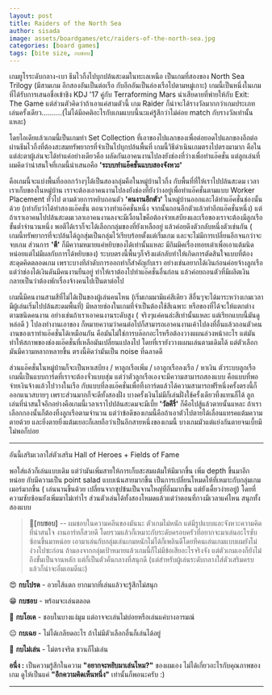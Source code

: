 ```yaml
---
layout: post
title: Raiders of the North Sea
author: sisada
image: assets/boardgames/etc/raiders-of-the-north-sea.jpg
categories: [board games]
tags: [bite size, กบชอบ]
---
```

เกมยูโรระดับกลาง-เบา ธีมไวกิ้งไปบุกปล้นสะดมในทะเลเหนือ เป็นเกมที่สองของ North Sea Trilogy (มีสามเกม อีกสองอันเป็นต่อเรือ กับอีกอันเป็นล่องเรือไปตามหมู่เกาะ) เกมนี้เป็นหนึ่งในเกมที่ได้รับการเสนอชื่อเข้าชิง KDJ '17 คู่กับ Terraforming Mars น่าเสียดายที่พ่ายให้กับ Exit: The Game แต่ส่วนตัวคิดว่าถ้าเอาแค่สามตัวนี้ เกม Raider ก็น่าจะได้รางวัลมากกว่าเกมประเภทเล่นครั้งเดียว..........(ไม่ได้มีอคติอะไรกับเกมแบบนี้นะแค่รู้สึกว่าไม่ค่อย match กับรางวัลเท่านั้นแหละ)

โดยไอเดียแล้วเกมนี้เป็นเกมทำ Set Collection ที่เอาของไปแลกของเพื่อต่อยอดไปแลกของอีกต่อ ผ่านธีมไวกิ้งที่ต้องสะสมทรัพยากรที่จำเป็นไปบุกปล้นพื้นที่ เกมนี้วิธีดำเนินเกมตรงไปตรงมามาก คือในแต่ล่ะตาผู้เล่นจะได้ทำแค่อย่างเดียวคือ ผลัดกันเอาคนงานไปลงยังช่องที่ว่างเพื่อทำแอ๊คชั่น แต่ลูกเล่นที่ผมคิดว่าน่าสนใจที่เกมนี้นำเสนอคือ **'ระบบทำแอ๊คชั่นแบบสองจังหวะ'**

คือเกมนี้จะแบ่งพื้นที่ออกกว้างๆได้เป็นสองกลุ่มคือในหมู่บ้านไวกิ้ง กับพื้นที่ที่ให้เราไปปล้นสะดม เวลาเราเก็บของในหมู่บ้าน เราจะต้องเอาคนงานไปลงยังช่องที่ยังว่างอยู่เพื่อทำแอ๊คชั่นตามแบบ Worker Placement ทั่วไป ตามด้วยการหยิบถอนตัว **'คนงานอีกตัว'** ในหมู่บ้านออกและได้ทำแอ๊คชั่นช่องนั้นด้วย (เท่ากับว่าได้ทำสองแอ๊คชั่น ตอนวางทำแอ๊คชั่นหนึ่ง จากนั้นถอนอีกตัวแล้วทำอีกแอ๊คชั่นหนึ่ง) แต่ถ้าเราเอาคนไปปล้นสะดมเวลาเอาคนงานลงจะมีเงื่อนไขคือต้องจ่ายเสบียงและเรือของเราจะต้องมีลูกเรือขั้นต่ำจำนวนหนึ่ง พอตีได้เราก็จะได้เลือกกลุ่มของที่ยังเหลืออยู่ แล้วค่อยดึงตัวกลับหนึ่งตัวเช่นกัน ( เกมนี้ทรัพยากรที่จะปล้นได้ถูกสุ่มเป็นกลุ่มไว้เรียบร้อยตั้งแต่เริ่มเกม และจะไม่มีการเปลี่ยนอีกจนกว่าจะจบเกม ส่วนการ **'ตี'** ก็มีความหมายแค่หยิบของได้เท่านั้นแหละ มีกิมมิคเรื่องทอยเต๋าเพื่อเอาแต้มนิดหน่อยแต่ไม่มีผลกับการได้หยิบของ) ระบบตรงนี้พื้นๆก็จริงแต่กลับทำให้เกิดการตัดสินใจแบบที่ต้องสะดุดคิดตลอดเกม เพราะบางทีลำดับการออกท่าก็สำคัญกับเรา อย่างเช่นอยากได้เงินก่อนค่อยจ้างลูกเรือแต่ว่าช่องได้เงินดันมีคนงานยืนอยู่ ทำให้เราต้องไปทำแอ๊คชั่นอื่นก่อน แล้วค่อยถอนตัวที่มีผลิตเงิน กลายเป็นว่าต้องพักเรื่องจ้างคนไปเป็นตาต่อไป

เกมนี้มีคนงานสามสีที่ไม่ได้เป็นของผู้เล่นคนไหน (เริ่มเกมมามีแค่สีเดียว สีอื่นๆจะได้มาระหว่างเกมเวลามีผู้เล่นเริ่มไปปล้นสะดมพื้นที่) มีหลายช่องในเกมที่จำเป็นต้องใช้สีเฉพาะ หรือของที่ได้จะให้แตกต่างตามชนิดคนงาน อย่างเช่นถ้าเราเอาคนงานระดับสูง ( จริงๆแค่คนล่ะสีเท่านั้นแหละ แต่เรียกแบบนี้มันดูหล่อดี ) ไปลงทำงานเอาของ ก็หมายความว่าคนต่อไปก็สามารถเอาคนงานเค้าไปลงที่อื่นแล้วถอนตัวคนงานของเราทำแอ๊คชั่นได้เหมือนกัน คือมันไม่ใช่การบล๊อกอะไรหรือต้องวางแผนล่วงหน้าอะไร แต่มันทำให้สภาพของช่องแอ๊คชั่นที่เหลือมันเปลี่ยนแปลงไป โดยที่เรายังวางแผนเล่นตามเดิมได้ แต่ตัวเลือกมันมีความหลากหลายขึ้น ตรงนี้คิดว่ามันเป็น noise ที่ฉลาดดี

ส่วนแอ๊คชั่นในหมู่บ้านก็จะเป็นหาเสบียง / หาลูกเรือเพิ่ม / เอาลูกเรือลงเรือ / หาเงิน ตัวระบบลูกเรือเกมนี้เป็นแบบการ์ดที่เราจะต้องจั่วแบบสุ่ม แต่ว่าตัวลูกเรือเองจะมีความสามารถสองแบบ คือแบบที่พอจ่ายเงินจ้างแล้วไปวางในเรือ กับแบบที่ลงแอ๊คชั่นเพื่อทิ้งการ์ดแล้วได้ความสามารถฟรีหนึ่งครั้งตรงนี้ก็ออกแนวสบายๆ เพราะส่วนมากก็จะดีทั้งสองฝั่ง บางครั้งเงินไม่มีก็เล่นฝั่งใช้ครั้งเดียวทิ้งแทนก็ได้ ลูกเล่นที่น่าสนใจอีกอย่างคือเกมนี้เวลาเราไปปล้นสะดมจะมีเบี้ย **'วัลคีรี่'** ก็คือไปสู้แล้วตายนั้นแหละ ถ้าเราเลือกกองนั้นก็ต้องทิ้งลูกเรือตามจำนวน แต่ว่าข้อดีของเกมนี้คือถ้าเอาตัวไปตายได้เลื่อนแทรคแต้มความตายด้วย และยิ่งตายยิ่งแต้มเยอะก็เลยถือว่าเป็นอีกสายหนึ่งของเกมนี้ บางเกมมัวแต่แย่งกันตายจนเบี้ยมีไม่พอก็บ่อย



---


อันนี้เสริมเวลาใส่ตัวเสริม Hall of Heroes + Fields of Fame


พอใส่แล้วก็เล่นแบบเดิม แต่ว่ามันเพิ่มสายให้การเก็บสะสมแต้มให้มีมากขึ้น เพิ่ม depth ขึ้นมาอีกหน่อย กับมีความเป็น point salad แบบเน้นสายมากขึ้น เป็นการเปลี่ยนโหมดให้ที่เหมาะกับกลุ่มเกมเมอร์มากขึ้น ( เล่นนานขึ้นด้วย เปลี่ยนจากซุปข้นเป็นจานใหญ่ที่อิ่มมากขึ้น แต่ยังเคี้ยวง่ายอยู่) โดยที่ความซับซ้อนยังเพิ่มมาไม่เท่าไร ส่วนตัวเล่นได้ทั้งสองโหมดแล้วแต่ว่าตอนที่กางมีเวลาแค่ไหน สนุกทั้งสองแบบ

> 🐸**[กบชอบ]** -- ผมชอบในความคลีนของมันนะ ตัวเกมไม่หนัก แต่มีรูปแบบและจังหวะความคิดที่น่าสนใจ งานอาร์ทก็สวยดี โดยรวมแล้วก็เหมาะกับระดับครอบครัวที่อยากจะมาเล่นอะไรซับซ้อนขึ้นมาหน่อย เอามาเล่นกับกลุ่มเล่นเกมหนักไม่ได้ก็เพลินดีโดยทีคนเล่นเกมแบบผมยังไม่ง่วงไปซะก่อน ถ้ามองจากกลุ่มเป้าหมายแล้วเกมนี้ก็ไม่มีข้อเสียอะไรจริงจัง แต่ตัวเกมเองก็ยังไม่ถึงขั้นเป็นจานหลัก แต่ก็เป็นตัวคั่นกลางที่สนุกดี (แต่สำหรับผู้เล่นระดับกลางใส่ตัวเสริมครบแล้วก็น่าจะอิ่มเอมดีนะ)


😍 **กบโปรด** - อวยไส้แตก ยากมากที่เล่นแล้วจะรู้สึกไม่สนุก

😁 **กบชอบ** - พร้อมจะเล่นตลอด

🙂 **กบโอเค** - ชอบในบางแง่มุม แต่อาจจะเล่นไม่บ่อยหรือเล่นแค่บางอารมณ์

😐 **กบเฉย** - ไม่ได้เกลียดอะไร ถ้าไม่มีตัวเลือกอื่นก็เล่นได้อยู่

🖕 **กบไม่เล่น** - ไม่ตรงจริต ชวนก็ไม่เล่น

**อนึ่ง :** เป็นความรู้สึกในความ **"อยากจะหยิบมาเล่นไหม?"** ของผมเอง ไม่ได้เกี่ยวอะไรกับคุณภาพของเกม ดูให้เป็นแค่ **"อีกความคิดเห็นหนึ่ง"** เท่านั้นก็พอนะครับ :)



---
